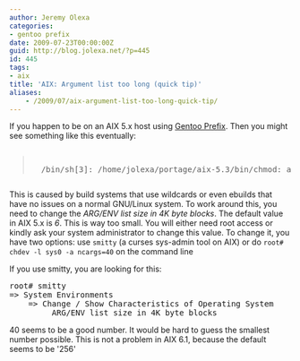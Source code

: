 ```yaml
---
author: Jeremy Olexa
categories:
- gentoo prefix
date: 2009-07-23T00:00:00Z
guid: http://blog.jolexa.net/?p=445
id: 445
tags:
- aix
title: 'AIX: Argument list too long (quick tip)'
aliases:
    - /2009/07/aix-argument-list-too-long-quick-tip/
---
```


If you happen to be on an AIX 5.x host using [Gentoo Prefix][1]. Then you might see something like this eventually:

<pre><blockquote>
  /bin/sh[3]: /home/jolexa/portage/aix-5.3/bin/chmod: arg list too long
</blockquote></pre>

This is caused by build systems that use wildcards or even ebuilds that have no issues on a normal GNU/Linux system. To work around this, you need to change the *ARG/ENV list size in 4K byte blocks*. The default value in AIX 5.x is *6*. This is way too small. You will either need root access or kindly ask your system administrator to change this value. To change it, you have two options: use `smitty` (a curses sys-admin tool on AIX) or do `root# chdev -l sys0 -a ncargs=40` on the command line

If you use smitty, you are looking for this:

<pre>root# smitty
=&gt; System Environments
    =&gt; Change / Show Characteristics of Operating System
         ARG/ENV list size in 4K byte blocks                [40]</pre>

40 seems to be a good number. It would be hard to guess the smallest number possible. This is not a problem in AIX 6.1, because the default seems to be '256'

 [1]: http://www.gentoo.org/proj/en/gentoo-alt/prefix/